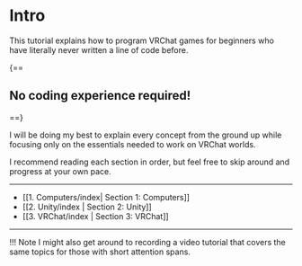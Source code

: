 # Intro

This tutorial explains how to program VRChat games for beginners who have literally never written a line of code before.

{==
## No coding experience required!
==}

I will be doing my best to explain every concept from the ground up while focusing only on the essentials needed to work on VRChat worlds.

I recommend reading each section in order, but feel free to skip around and progress at your own pace.

---

<div class="grid cards" markdown>

- [[1. Computers/index| Section 1: Computers]]
- [[2. Unity/index | Section 2: Unity]]
- [[3. VRChat/index | Section 3: VRChat]]

</div>


---
!!! Note
    I might also get around to recording a video tutorial that covers the same topics for those with short attention spans.
